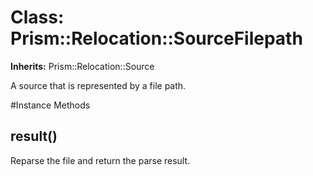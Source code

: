 # Class: Prism::Relocation::SourceFilepath
**Inherits:** Prism::Relocation::Source
    

A source that is represented by a file path.



#Instance Methods
## result() [](#method-i-result)
Reparse the file and return the parse result.

